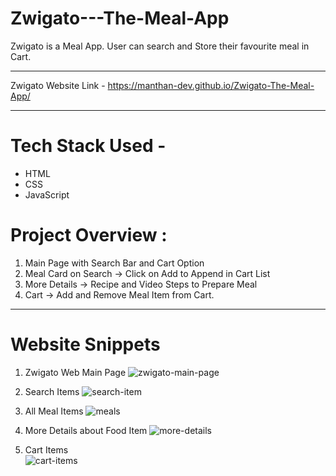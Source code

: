 # Zwigato---The-Meal-App
Zwigato is a Meal App. User can search and Store their favourite meal in Cart.
______________________________________________________________________________________________________________________________________________________________________________

Zwigato Website Link -  https://manthan-dev.github.io/Zwigato-The-Meal-App/
______________________________________________________________________________________________________________________________________________________________________________

# Tech Stack Used - 
 * HTML
 * CSS
 * JavaScript

# Project Overview :
 1. Main Page with Search Bar and Cart Option
 2. Meal Card on Search -> Click on Add to Append in Cart List
 3. More Details -> Recipe and Video Steps to Prepare Meal
 4. Cart -> Add and Remove Meal Item from Cart.

______________________________________________________________________________________________________________________________________________________________________________


# Website Snippets
1. Zwigato Web Main Page
![zwigato-main-page](https://github.com/manthan-dev/Zwigato-The-Meal-App/assets/64124356/6980ca84-82e0-4f36-b37a-f2f6d6084098)

2. Search Items
![search-item](https://github.com/manthan-dev/Zwigato-The-Meal-App/assets/64124356/3e405569-98b8-4237-ae12-2d84fab8b4c3)

3. All Meal Items
![meals](https://github.com/manthan-dev/Zwigato-The-Meal-App/assets/64124356/80a6d2ea-81a8-46de-b430-e9290b280f10)

4. More Details about Food Item
![more-details](https://github.com/manthan-dev/Zwigato-The-Meal-App/assets/64124356/f4c644f8-26f9-4947-8ffe-1a838b620fbc)

5. Cart Items  
![cart-items](https://github.com/manthan-dev/Zwigato-The-Meal-App/assets/64124356/d13d867b-9952-43ae-839a-1f70bcac8546)
